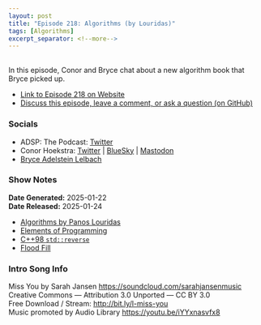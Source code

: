 ```yaml
---
layout: post
title: "Episode 218: Algorithms (by Louridas)"
tags: [Algorithms]
excerpt_separator: <!--more-->
---
```


<div id="buzzsprout-player-16493115"></div><script src="https://www.buzzsprout.com/1501960/episodes/16493115-episode-218-algorithms-by-louridas.js?container_id=buzzsprout-player-16493115&player=small" type="text/javascript" charset="utf-8"></script>

<br>In this episode, Conor and Bryce chat about a new algorithm book that Bryce picked up.

<!--more-->

* [Link to Episode 218 on Website](https://adspthepodcast.com/2025/01/24/Episode-218.html)
* [Discuss this episode, leave a comment, or ask a question (on GitHub)](https://github.com/codereport/adsp2/discussions/117)

### Socials
 
* ADSP: The Podcast: [Twitter](https://twitter.com/adspthepodcast)
* Conor Hoekstra: [Twitter](https://twitter.com/code_report) \| [BlueSky](https://bsky.app/profile/codereport.bsky.social) \| [Mastodon](https://mastodon.social/@code_report)
* [Bryce Adelstein Lelbach](https://twitter.com/blelbach)

### Show Notes

**Date Generated:** 2025-01-22 <br>
**Date Released:** 2025-01-24

* [Algorithms by Panos Louridas](https://www.amazon.ca/Algorithms-Panos-Louridas/dp/0262539020)
* [Elements of Programming](http://elementsofprogramming.com/)
* [C++98 `std::reverse`](https://en.cppreference.com/w/cpp/algorithm/reverse)
* [Flood Fill](https://en.wikipedia.org/wiki/Flood_fill)

### Intro Song Info
 
Miss You by Sarah Jansen https://soundcloud.com/sarahjansenmusic<br>
Creative Commons — Attribution 3.0 Unported — CC BY 3.0<br>
Free Download / Stream: http://bit.ly/l-miss-you<br>
Music promoted by Audio Library https://youtu.be/iYYxnasvfx8<br>
